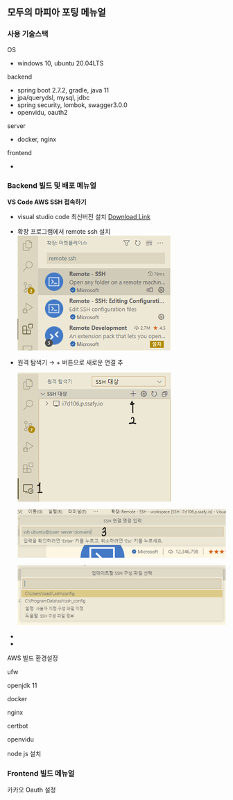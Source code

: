 ## 모두의 마피아 포팅 메뉴얼

### 사용 기술스택

OS

- windows 10, ubuntu 20.04LTS

backend

- spring boot 2.7.2, gradle, java 11
- jpa/querydsl, mysql, jdbc
- spring security, lombok, swagger3.0.0
- openvidu, oauth2

server

- docker, nginx

frontend

- 

### Backend 빌드 및 배포 메뉴얼

**VS Code AWS SSH 접속하기**

- visual studio code 최신버전 설치 [Download Link](https://code.visualstudio.com/download)
- 확장 프로그램에서 remote ssh 설치
  ![확장 프로그램](./images/ssh1.png)

- 원격 탐색기 → + 버튼으로 새로운 연결 추

  ![](./images/ssh2.png)

  ![](./images/ssh3.png)

  ![](./images/ssh4.png)

- 

- 




AWS 빌드 환경설정

ufw

openjdk 11

docker

nginx

certbot

openvidu

node js 설치



### Frontend 빌드 메뉴얼





카카오 Oauth 설정




